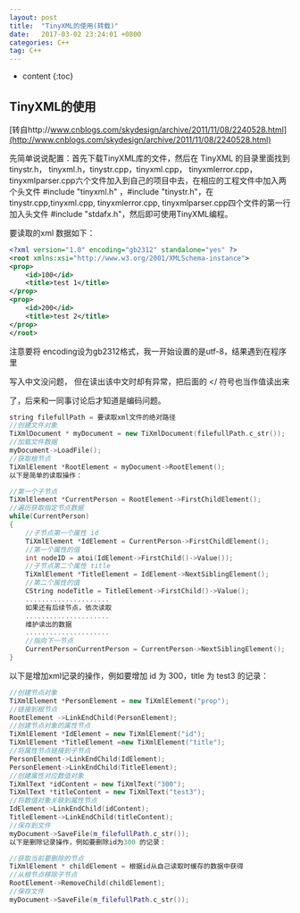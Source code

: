 ```yaml
---
layout: post
title:  "TinyXML的使用(转载)"
date:   2017-03-02 23:24:01 +0800
categories: C++
tag: C++
---
```


* content
{:toc}



## TinyXML的使用

[转自http://www.cnblogs.com/skydesign/archive/2011/11/08/2240528.html](http://www.cnblogs.com/skydesign/archive/2011/11/08/2240528.html)


先简单说说配置：首先下载TinyXML库的文件，然后在 TinyXML 的目录里面找到tinystr.h， tinyxml.h，tinystr.cpp，tinyxml.cpp， tinyxmlerror.cpp，tinyxmlparser.cpp六个文件加入到自己的项目中去，在相应的工程文件中加入两个头文件 #include "tinyxml.h" ，#include "tinystr.h"，在 tinystr.cpp,tinyxml.cpp, tinyxmlerror.cpp, tinyxmlparser.cpp四个文件的第一行加入头文件 #include "stdafx.h"，然后即可使用TinyXML编程。


要读取的xml 数据如下：


```xml
<?xml version="1.0" encoding="gb2312" standalone="yes" ?> 
<root xmlns:xsi="http://www.w3.org/2001/XMLSchema-instance"> 
<prop> 
	<id>100</id> 
	<title>test 1</title> 
</prop> 
<prop> 
	<id>200</id> 
	<title>test 2</title> 
</prop> 
</root> 
```


注意要将 encoding设为gb2312格式，我一开始设置的是utf-8，结果遇到在程序里

写入中文没问题， 但在读出该中文时却有异常，把后面的 </ 符号也当作值读出来

了，后来和一同事讨论后才知道是编码问题。


```cpp
string filefullPath = 要读取xml文件的绝对路径  
//创建文件对象  
TiXmlDocument * myDocument = new TiXmlDocument(filefullPath.c_str());  
//加载文件数据  
myDocument->LoadFile();  
//获取根节点  
TiXmlElement *RootElement = myDocument->RootElement(); 
以下是简单的读取操作：

//第一个子节点  
TiXmlElement *CurrentPerson = RootElement->FirstChildElement();  
//遍历获取指定节点数据  
while(CurrentPerson)  
{  
	//子节点第一个属性 id  
	TiXmlElement *IdElement = CurrentPerson->FirstChildElement();  
	//第一个属性的值  
	int nodeID = atoi(IdElement->FirstChild()->Value());  
	//子节点第二个属性 title  
	TiXmlElement *TitleElement = IdElement->NextSiblingElement();  
	//第二个属性的值  
	CString nodeTitle = TitleElement->FirstChild()->Value();  
	.....................  
	如果还有后续节点，依次读取  
	.....................  
	维护读出的数据  
	.....................  
	//指向下一节点  
	CurrentPersonCurrentPerson = CurrentPerson->NextSiblingElement();  
} 
```


以下是增加xml记录的操作，例如要增加 id 为 300，title 为 test3 的记录：


```cpp
//创建节点对象  
TiXmlElement *PersonElement = new TiXmlElement("prop");  
//链接到根节点  
RootElement ->LinkEndChild(PersonElement);  
//创建节点对象的属性节点  
TiXmlElement *IdElement = new TiXmlElement("id");  
TiXmlElement *TitleElement =new TiXmlElement("title");  
//将属性节点链接到子节点  
PersonElement->LinkEndChild(IdElement);  
PersonElement->LinkEndChild(TitleElement);  
//创建属性对应数值对象  
TiXmlText *idContent = new TiXmlText("300");  
TiXmlText *titleContent = new TiXmlText("test3");  
//将数值对象关联到属性节点  
IdElement->LinkEndChild(idContent);  
TitleElement->LinkEndChild(titleContent);  
//保存到文件  
myDocument->SaveFile(m_filefullPath.c_str()); 
以下是删除记录操作，例如要删除id为300 的记录：

//获取当前要删除的节点  
TiXmlElement * childElement = 根据id从自己读取时缓存的数据中获得  
//从根节点移除子节点  
RootElement->RemoveChild(childElement);  
//保存文件  
myDocument->SaveFile(m_filefullPath.c_str()); 
```